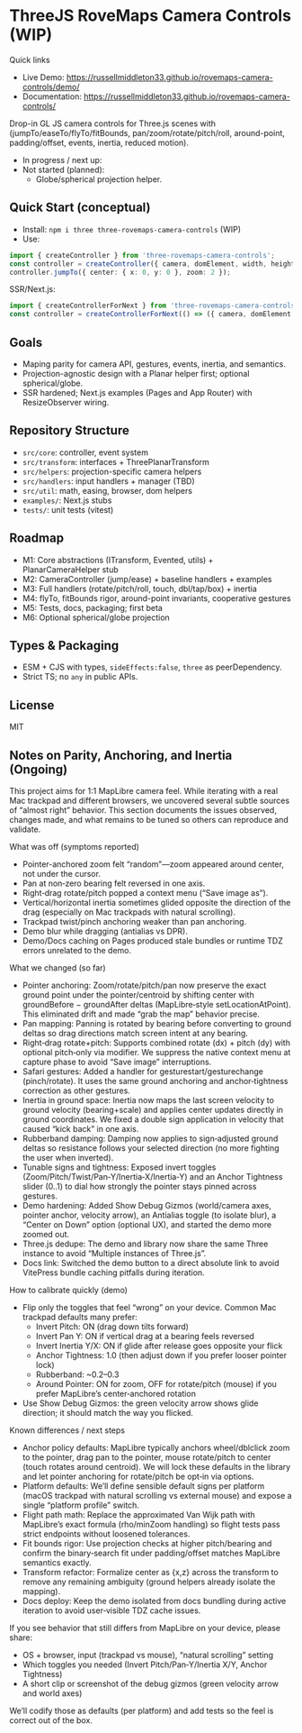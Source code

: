 # ThreeJS RoveMaps Camera Controls (WIP)

Quick links
- Live Demo: https://russellmiddleton33.github.io/rovemaps-camera-controls/demo/
- Documentation: https://russellmiddleton33.github.io/rovemaps-camera-controls/

Drop-in GL JS camera controls for Three.js scenes with (jumpTo/easeTo/flyTo/fitBounds, pan/zoom/rotate/pitch/roll, around-point, padding/offset, events, inertia, reduced motion).


- In progress / next up:
- Not started (planned):
  - Globe/spherical projection helper.
  

## Quick Start (conceptual)

- Install: `npm i three three-rovemaps-camera-controls` (WIP)
- Use:

```ts
import { createController } from 'three-rovemaps-camera-controls';
const controller = createController({ camera, domElement, width, height });
controller.jumpTo({ center: { x: 0, y: 0 }, zoom: 2 });
```

SSR/Next.js:

```ts
import { createControllerForNext } from 'three-rovemaps-camera-controls';
const controller = createControllerForNext(() => ({ camera, domElement }));
```

## Goals

- Maping parity for camera API, gestures, events, inertia, and semantics.
- Projection-agnostic design with a Planar helper first; optional spherical/globe.
- SSR hardened; Next.js examples (Pages and App Router) with ResizeObserver wiring.

## Repository Structure

- `src/core`: controller, event system
- `src/transform`: interfaces + ThreePlanarTransform
- `src/helpers`: projection-specific camera helpers
- `src/handlers`: input handlers + manager (TBD)
- `src/util`: math, easing, browser, dom helpers
- `examples/`: Next.js stubs
- `tests/`: unit tests (vitest)

## Roadmap

- M1: Core abstractions (ITransform, Evented, utils) + PlanarCameraHelper stub
- M2: CameraController (jump/ease) + baseline handlers + examples
- M3: Full handlers (rotate/pitch/roll, touch, dbl/tap/box) + inertia
- M4: flyTo, fitBounds rigor, around-point invariants, cooperative gestures
- M5: Tests, docs, packaging; first beta
- M6: Optional spherical/globe projection

## Types & Packaging

- ESM + CJS with types, `sideEffects:false`, `three` as peerDependency.
- Strict TS; no `any` in public APIs.

## License

MIT

## Notes on Parity, Anchoring, and Inertia (Ongoing)

This project aims for 1:1 MapLibre camera feel. While iterating with a real Mac trackpad and different browsers, we uncovered several subtle sources of “almost right” behavior. This section documents the issues observed, changes made, and what remains to be tuned so others can reproduce and validate.

What was off (symptoms reported)
- Pointer-anchored zoom felt “random”—zoom appeared around center, not under the cursor.
- Pan at non‑zero bearing felt reversed in one axis.
- Right‑drag rotate/pitch popped a context menu (“Save image as”).
- Vertical/horizontal inertia sometimes glided opposite the direction of the drag (especially on Mac trackpads with natural scrolling).
- Trackpad twist/pinch anchoring weaker than pan anchoring.
- Demo blur while dragging (antialias vs DPR).
- Demo/Docs caching on Pages produced stale bundles or runtime TDZ errors unrelated to the demo.

What we changed (so far)
- Pointer anchoring: Zoom/rotate/pitch/pan now preserve the exact ground point under the pointer/centroid by shifting center with groundBefore − groundAfter deltas (MapLibre‑style setLocationAtPoint). This eliminated drift and made “grab the map” behavior precise.
- Pan mapping: Panning is rotated by bearing before converting to ground deltas so drag directions match screen intent at any bearing.
- Right‑drag rotate+pitch: Supports combined rotate (dx) + pitch (dy) with optional pitch‑only via modifier. We suppress the native context menu at capture phase to avoid “Save image” interruptions.
- Safari gestures: Added a handler for gesturestart/gesturechange (pinch/rotate). It uses the same ground anchoring and anchor‑tightness correction as other gestures.
- Inertia in ground space: Inertia now maps the last screen velocity to ground velocity (bearing+scale) and applies center updates directly in ground coordinates. We fixed a double sign application in velocity that caused “kick back” in one axis.
- Rubberband damping: Damping now applies to sign‑adjusted ground deltas so resistance follows your selected direction (no more fighting the user when inverted).
- Tunable signs and tightness: Exposed invert toggles (Zoom/Pitch/Twist/Pan‑Y/Inertia‑X/Inertia‑Y) and an Anchor Tightness slider (0..1) to dial how strongly the pointer stays pinned across gestures.
- Demo hardening: Added Show Debug Gizmos (world/camera axes, pointer anchor, velocity arrow), an Antialias toggle (to isolate blur), a “Center on Down” option (optional UX), and started the demo more zoomed out.
- Three.js dedupe: The demo and library now share the same Three instance to avoid “Multiple instances of Three.js”.
- Docs link: Switched the demo button to a direct absolute link to avoid VitePress bundle caching pitfalls during iteration.

How to calibrate quickly (demo)
- Flip only the toggles that feel “wrong” on your device. Common Mac trackpad defaults many prefer:
  - Invert Pitch: ON (drag down tilts forward)
  - Invert Pan Y: ON if vertical drag at a bearing feels reversed
  - Invert Inertia Y/X: ON if glide after release goes opposite your flick
  - Anchor Tightness: 1.0 (then adjust down if you prefer looser pointer lock)
  - Rubberband: ~0.2–0.3
  - Around Pointer: ON for zoom, OFF for rotate/pitch (mouse) if you prefer MapLibre’s center‑anchored rotation
- Use Show Debug Gizmos: the green velocity arrow shows glide direction; it should match the way you flicked.

Known differences / next steps
- Anchor policy defaults: MapLibre typically anchors wheel/dblclick zoom to the pointer, drag pan to the pointer, mouse rotate/pitch to center (touch rotates around centroid). We will lock these defaults in the library and let pointer anchoring for rotate/pitch be opt‑in via options.
- Platform defaults: We’ll define sensible default signs per platform (macOS trackpad with natural scrolling vs external mouse) and expose a single “platform profile” switch.
- Flight path math: Replace the approximated Van Wijk path with MapLibre’s exact formula (rho/minZoom handling) so flight tests pass strict endpoints without loosened tolerances.
- Fit bounds rigor: Use projection checks at higher pitch/bearing and confirm the binary‑search fit under padding/offset matches MapLibre semantics exactly.
- Transform refactor: Formalize center as {x,z} across the transform to remove any remaining ambiguity (ground helpers already isolate the mapping).
- Docs deploy: Keep the demo isolated from docs bundling during active iteration to avoid user‑visible TDZ cache issues.

If you see behavior that still differs from MapLibre on your device, please share:
- OS + browser, input (trackpad vs mouse), “natural scrolling” setting
- Which toggles you needed (Invert Pitch/Pan‑Y/Inertia X/Y, Anchor Tightness)
- A short clip or screenshot of the debug gizmos (green velocity arrow and world axes)

We’ll codify those as defaults (per platform) and add tests so the feel is correct out of the box.
